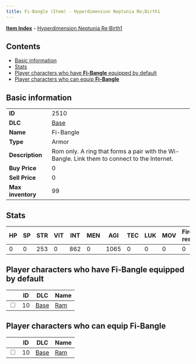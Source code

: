 ```yaml
---
title: Fi-Bangle (Item) - Hyperdimension Neptunia Re;Birth1
---
```


[**Item Index**](/neptunia/rb1/item/index.html) - [Hyperdimension Neptunia Re;Birth1](/neptunia/rb1)

## Contents

- [Basic information](#basic-information)
- [Stats](#stats)
- [Player characters who have **Fi-Bangle** equipped by default](#player-characters-who-have-fi-bangle-equipped-by-default)
- [Player characters who can equip **Fi-Bangle**](#player-characters-who-can-equip-fi-bangle)
## Basic information

|   |   |
| -- | -- |
| **ID** | 2510 |
| **DLC** | [Base](/neptunia/rb1/dlc/1-base.html) |
| **Name** | Fi-Bangle |
| **Type** | Armor |
| **Description** | Rom only. A ring that forms a pair with the Wi- Bangle. Link them to connect to the Internet. |
| **Buy Price** | 0 |
| **Sell Price** | 0 |
| **Max inventory** | 99 |


## Stats

| HP | SP | STR | VIT | INT | MEN | AGI | TEC | LUK | MOV | Fire res. | Ice res. | Wind res. | Lightning res. |
| -- | -- | --- | --- | --- | --- | --- | --- | --- | --- | --------- | -------- | --------- | -------------- |
| 0 | 0 | 253 | 0 | 862 | 0 | 1065 | 0 | 0 | 0 | 0 | 0 | 0 | 0 |


## Player characters who have **Fi-Bangle** equipped by default

|    | ID | DLC | Name |
| -- | -- | --- | ---- |
| <input type="checkbox" id="rb1-player-1-10" class="trackbox" /> | 10 | [Base](/neptunia/rb1/dlc/1-base.html) | [Ram](/neptunia/rb1/player/1-10-ram.html) |


## Player characters who can equip **Fi-Bangle**

|    | ID | DLC | Name |
| -- | -- | --- | ---- |
| <input type="checkbox" id="rb1-player-1-10" class="trackbox" /> | 10 | [Base](/neptunia/rb1/dlc/1-base.html) | [Ram](/neptunia/rb1/player/1-10-ram.html) |
